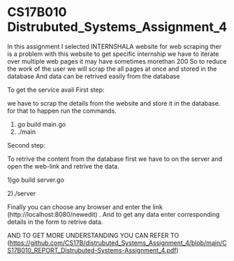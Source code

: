# CS17B010 Distrubuted_Systems_Assignment_4

In this assignment I selected INTERNSHALA website for web scraping ther is a problem with this website to get specific internship we have to 
iterate over multiple web pages it may have sometimes morethan 200 
So to reduce the work of the user we will scrap the all pages at once and stored in the database
And data can be retrived easily from the database

To get the service avail
First step:

   we have to scrap the details from the website and store it in the database.
   for that to happen run the commands.
   1) go build main.go
   2) ./main


Second step:

   To retrive the content from the database first we have to on the server and open the web-link and retrive the data.
   
   1)go build server.go
   
   2)./server
   
Finally you can choose any browser and enter the link (http://localhost:8080/newedit) .
And to get any data enter corresponding details in the form to retrive data.

AND TO GET MORE UNDERSTANDING YOU CAN REFER TO (https://github.com/CS17B/distrubuted_Systems_Assignment_4/blob/main/CS17B010_REPORT_Distrubuted-Systems-Assignment_4.pdf)
